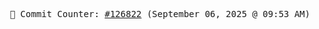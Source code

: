 <p align="center">
    <samp>
        📮 Commit Counter: <a href="https://github.com/Javascript-void0/Javascript-void0/commits/main">#126822</a> (September 06, 2025 @ 09:53 AM)
    </samp>
</p>